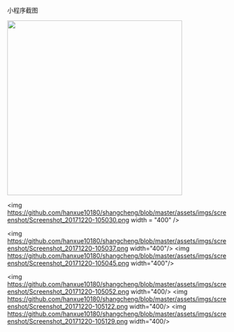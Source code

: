 
小程序截图

<img src="https://github.com/hanxue10180/shangcheng/blob/master/assets/imgs/screenshot/Screenshot_2017-12-20-10-50-06.jpg" width = "400"/>

<img https://github.com/hanxue10180/shangcheng/blob/master/assets/imgs/screenshot/Screenshot_20171220-105030.png width = "400" />

<img https://github.com/hanxue10180/shangcheng/blob/master/assets/imgs/screenshot/Screenshot_20171220-105037.png width="400"/>
<img https://github.com/hanxue10180/shangcheng/blob/master/assets/imgs/screenshot/Screenshot_20171220-105045.png width="400"/>

<img https://github.com/hanxue10180/shangcheng/blob/master/assets/imgs/screenshot/Screenshot_20171220-105052.png width="400/>
<img https://github.com/hanxue10180/shangcheng/blob/master/assets/imgs/screenshot/Screenshot_20171220-105122.png width="400/>
<img https://github.com/hanxue10180/shangcheng/blob/master/assets/imgs/screenshot/Screenshot_20171220-105129.png width="400/>

